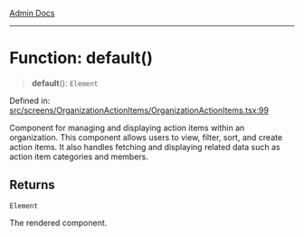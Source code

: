 [Admin Docs](/)

***

# Function: default()

> **default**(): `Element`

Defined in: [src/screens/OrganizationActionItems/OrganizationActionItems.tsx:99](https://github.com/PalisadoesFoundation/talawa-admin/blob/main/src/screens/OrganizationActionItems/OrganizationActionItems.tsx#L99)

Component for managing and displaying action items within an organization.
This component allows users to view, filter, sort, and create action items. It also handles fetching and displaying related data such as action item categories and members.

## Returns

`Element`

The rendered component.
